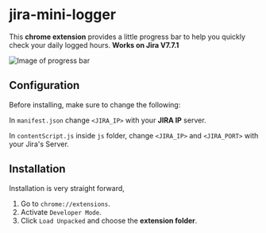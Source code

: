 # jira-mini-logger
This **chrome extension** provides a little progress bar to help you quickly check your daily logged hours.
**Works on Jira V7.7.1**

![Image of progress bar](https://i.redd.it/ifk9ole1v5s51.jpg)

## Configuration

Before installing, make sure to change the following:

In `manifest.json` change `<JIRA_IP>` with your **JIRA IP** server.

In `contentScript.js` inside `js` folder, change `<JIRA_IP>` and `<JIRA_PORT>` with your Jira's Server.

## Installation

Installation is very straight forward,
1. Go to `chrome://extensions`.
2. Activate `Developer Mode`.
3. Click `Load Unpacked` and choose the **extension folder**.
